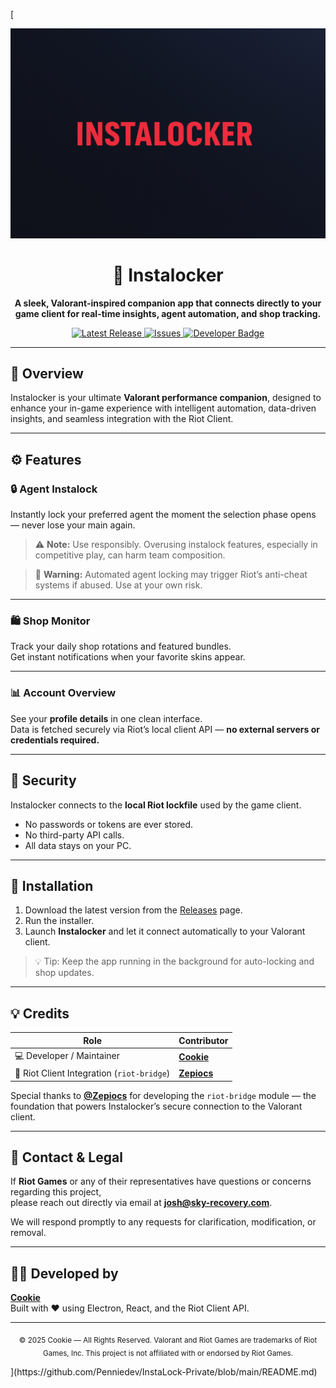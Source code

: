 [<p align="center">
  <img src="https://github.com/Penniedev/InstaLock/blob/main/banner.png?raw=true" alt="Instalocker Banner" width="800"/>
</p>

<h1 align="center">🎯 Instalocker</h1>

<p align="center">
  <strong>A sleek, Valorant-inspired companion app that connects directly to your game client for real-time insights, agent automation, and shop tracking.</strong>
</p>

<p align="center">
  <a href="https://github.com/Penniedev/InstaLock/releases">
    <img src="https://img.shields.io/github/v/release/Penniedev/InstaLock?color=ff4655&label=latest%20release&style=for-the-badge" alt="Latest Release"/>
  </a>
  <a href="https://github.com/Penniedev/InstaLock/issues">
    <img src="https://img.shields.io/github/issues/Penniedev/InstaLock?style=for-the-badge&color=202020" alt="Issues"/>
  </a>
  <a href="https://cookie.dev">
    <img src="https://img.shields.io/badge/Developed%20by-Cookie-%23FF4655?style=for-the-badge" alt="Developer Badge"/>
  </a>
</p>

---

## 🧠 Overview

Instalocker is your ultimate **Valorant performance companion**, designed to enhance your in-game experience with intelligent automation, data-driven insights, and seamless integration with the Riot Client.

---

## ⚙️ Features

### 🔒 Agent Instalock
Instantly lock your preferred agent the moment the selection phase opens — never lose your main again.

> ⚠️ **Note:** Use responsibly. Overusing instalock features, especially in competitive play, can harm team composition.

> 🚨 **Warning:** Automated agent locking may trigger Riot’s anti-cheat systems if abused. Use at your own risk.

---

### 🛍️ Shop Monitor
Track your daily shop rotations and featured bundles.  
Get instant notifications when your favorite skins appear.

---

### 📊 Account Overview
See your **profile details** in one clean interface.  
Data is fetched securely via Riot’s local client API — **no external servers or credentials required.**

---

## 🔐 Security

Instalocker connects to the **local Riot lockfile** used by the game client.  
- No passwords or tokens are ever stored.  
- No third-party API calls.  
- All data stays on your PC.

---

## 🧩 Installation

1. Download the latest version from the [Releases](https://github.com/Penniedev/InstaLock/releases) page.  
2. Run the installer.  
3. Launch **Instalocker** and let it connect automatically to your Valorant client.

> 💡 Tip: Keep the app running in the background for auto-locking and shop updates.

---

## 💡 Credits

| Role | Contributor |
|------|--------------|
| 💻 Developer / Maintainer | [**Cookie**](https://cookie.dev) |
| 🧠 Riot Client Integration (`riot-bridge`) | [**Zepiocs**](https://github.com/Zepiocs) |

Special thanks to **[@Zepiocs](https://github.com/Zepiocs)** for developing the `riot-bridge` module — the foundation that powers Instalocker’s secure connection to the Valorant client.

---

## 📩 Contact & Legal

If **Riot Games** or any of their representatives have questions or concerns regarding this project,  
please reach out directly via email at **[josh@sky-recovery.com](mailto:josh@sky-recovery.com)**.  

We will respond promptly to any requests for clarification, modification, or removal.

---

## 🧑‍💻 Developed by

**[Cookie](https://cookie.dev)**  
Built with ❤️ using Electron, React, and the Riot Client API.

---

<p align="center">
  <sub>© 2025 Cookie — All Rights Reserved. Valorant and Riot Games are trademarks of Riot Games, Inc. This project is not affiliated with or endorsed by Riot Games.</sub>
</p>
](https://github.com/Penniedev/InstaLock-Private/blob/main/README.md)
